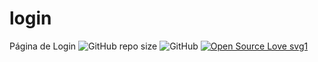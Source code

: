 # login
Página de Login
![GitHub repo size](https://img.shields.io/github/repo-size/k4k4rot0/login?label=Tamanho)
![GitHub](https://img.shields.io/github/license/k4k4rot0/login?label=%20Licen%C3%A7a)
[![Open Source Love svg1](https://badges.frapsoft.com/os/v1/open-source.svg?v=103)](https://github.com/ellerbrock/open-source-badges/)
